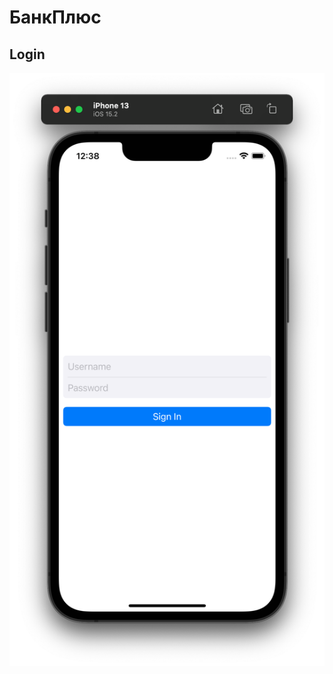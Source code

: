 # БанкПлюс

## Login

![alt text](https://github.com/AlexanderRozhdestvenskiy/Bankey/blob/main/Bankey/Files/Assets.xcassets/Screen/Bankey01.imageset/Bankey01.png)
